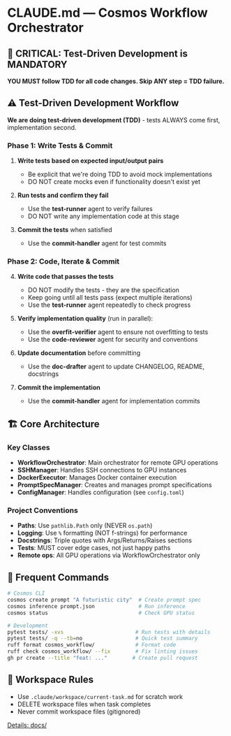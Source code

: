 # CLAUDE.md — Cosmos Workflow Orchestrator

## 🔴 CRITICAL: Test-Driven Development is MANDATORY

**YOU MUST follow TDD for all code changes. Skip ANY step = TDD failure.**

## ⚠️ Test-Driven Development Workflow

**We are doing test-driven development (TDD)** - tests ALWAYS come first, implementation second.

### Phase 1: Write Tests & Commit
1. **Write tests based on expected input/output pairs**
   - Be explicit that we're doing TDD to avoid mock implementations
   - DO NOT create mocks even if functionality doesn't exist yet

2. **Run tests and confirm they fail**
   - Use the **test-runner** agent to verify failures
   - DO NOT write any implementation code at this stage

3. **Commit the tests** when satisfied
   - Use the **commit-handler** agent for test commits

### Phase 2: Code, Iterate & Commit
4. **Write code that passes the tests**
   - DO NOT modify the tests - they are the specification
   - Keep going until all tests pass (expect multiple iterations)
   - Use the **test-runner** agent repeatedly to check progress

5. **Verify implementation quality** (run in parallel):
   - Use the **overfit-verifier** agent to ensure not overfitting to tests
   - Use the **code-reviewer** agent for security and conventions

6. **Update documentation** before committing
   - Use the **doc-drafter** agent to update CHANGELOG, README, docstrings

7. **Commit the implementation**
   - Use the **commit-handler** agent for implementation commits

## 🏗️ Core Architecture

### Key Classes
- **WorkflowOrchestrator**: Main orchestrator for remote GPU operations
- **SSHManager**: Handles SSH connections to GPU instances
- **DockerExecutor**: Manages Docker container execution
- **PromptSpecManager**: Creates and manages prompt specifications
- **ConfigManager**: Handles configuration (see `config.toml`)

### Project Conventions
- **Paths**: Use `pathlib.Path` only (NEVER `os.path`)
- **Logging**: Use `%` formatting (NOT f-strings) for performance
- **Docstrings**: Triple quotes with Args/Returns/Raises sections
- **Tests**: MUST cover edge cases, not just happy paths
- **Remote ops**: All GPU operations via WorkflowOrchestrator only

## 🚀 Frequent Commands

```bash
# Cosmos CLI
cosmos create prompt "A futuristic city"  # Create prompt spec
cosmos inference prompt.json              # Run inference
cosmos status                             # Check GPU status

# Development
pytest tests/ -xvs                       # Run tests with details
pytest tests/ -q --tb=no                 # Quick test summary
ruff format cosmos_workflow/             # Format code
ruff check cosmos_workflow/ --fix        # Fix linting issues
gh pr create --title "feat: ..."        # Create pull request
```

## 📝 Workspace Rules
- Use `.claude/workspace/current-task.md` for scratch work
- DELETE workspace files when task completes
- Never commit workspace files (gitignored)

[Details: docs/](docs/)
